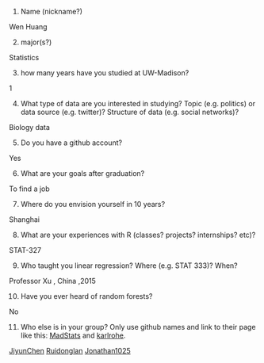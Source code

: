 1) Name (nickname?)

Wen Huang

2) major(s?)

Statistics

3) how many years have you studied at UW-Madison?

1

4) What type of data are you interested in studying?  Topic (e.g. politics) or data source (e.g. twitter)? Structure of data (e.g. social networks)? 

Biology data

5) Do you have a github account?

Yes

6) What are your goals after graduation?

To find a job

7) Where do you envision yourself in 10 years?

Shanghai

8) What are your experiences with R (classes? projects? internships? etc)?  

STAT-327

9) Who taught you linear regression?  Where (e.g. STAT 333)?  When?

Professor Xu , China ,2015

10)  Have you ever heard of random forests?

No

11)  Who else is in your group?  Only use github names and link to their page like this:  [MadStats](https://github.com/MadStats) and [karlrohe](https://github.com/karlrohe).

[JiyunChen](https://github.com/JiyunChen)
[Ruidonglan](https://github.com/Ruidonglan)
[Jonathan1025](https://github.com/Jonathan1025)
